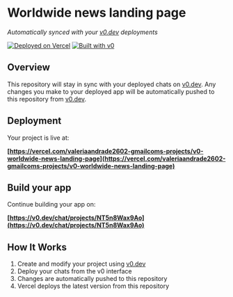 # Worldwide news landing page

*Automatically synced with your [v0.dev](https://v0.dev) deployments*

[![Deployed on Vercel](https://img.shields.io/badge/Deployed%20on-Vercel-black?style=for-the-badge&logo=vercel)](https://vercel.com/valeriaandrade2602-gmailcoms-projects/v0-worldwide-news-landing-page)
[![Built with v0](https://img.shields.io/badge/Built%20with-v0.dev-black?style=for-the-badge)](https://v0.dev/chat/projects/NT5n8Wax9Ao)

## Overview

This repository will stay in sync with your deployed chats on [v0.dev](https://v0.dev).
Any changes you make to your deployed app will be automatically pushed to this repository from [v0.dev](https://v0.dev).

## Deployment

Your project is live at:

**[https://vercel.com/valeriaandrade2602-gmailcoms-projects/v0-worldwide-news-landing-page](https://vercel.com/valeriaandrade2602-gmailcoms-projects/v0-worldwide-news-landing-page)**

## Build your app

Continue building your app on:

**[https://v0.dev/chat/projects/NT5n8Wax9Ao](https://v0.dev/chat/projects/NT5n8Wax9Ao)**

## How It Works

1. Create and modify your project using [v0.dev](https://v0.dev)
2. Deploy your chats from the v0 interface
3. Changes are automatically pushed to this repository
4. Vercel deploys the latest version from this repository